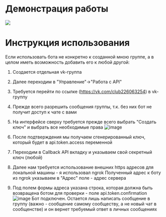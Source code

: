 <h1>
  Демонстрация работы
</h1>
<img src=https://github.com/JustNaimoR/JustAI_BotAPI-VK/assets/68927773/89f684c1-b23d-4eb2-a75b-29e57b1149c1)/>

<h1>
  Инструкция использования
</h1>

Если использовать бота не конкретно к созданной мною группе, а в целом иметь возможность добавить его к любой другой:
1. Создается отдельная vk-группа
2. Далее переходим в "Управление"->"Работа с API"
   

1. Требуется перейти по ссылке (https://vk.com/club226063254) в vk-группу
2. Прежде всего разрешить сообщения группы, т.к. без них бот не получит доступ к чате с вами
3. На интерфейсе сверху требуется прежде всего выбрать "Создать ключ" и выбрать все необходимые права
  ![image](https://github.com/JustNaimoR/JustAI_BotAPI-VK/assets/68927773/d9371686-1ee9-45d8-9940-77067d233d3c)
4. После подтверждения мы получаем сгенерированный ключ, который будет в api.token.access переменной
5. Переходим в Callback API вкладку и указываем свой секретный ключ (любой)
6. Далее нам требуется использование внешних https адресов для локальной машины - я использовал ngrok
   Полученный адрес к боту из ngrok указываем в "Адрес" поле - адрес сервера
7. Под полем формы адреса указана строка, которая должна быть возвращена ботом для проверки - поле api.token.confirmation
 ![image](https://github.com/JustNaimoR/JustAI_BotAPI-VK/assets/68927773/54bd253c-267f-4087-8e55-e21996336ddd)
Бот подключен. Остается лишь написать сообщение в группу (важно - сообщение самому сообществу, а не новый чат в сообщенстве) и он вернет требуемый ответ в личных сообщениях
